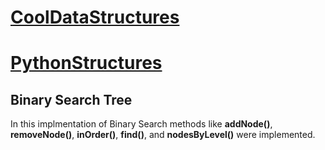 # [__CoolDataStructures__](https://github.com/TiagoPersonalRepos/CoolDataStructures) <!-- [__CoolDataStructures__](../../README.md) --> #
# [PythonStructures](https://github.com/TiagoPersonalRepos/CoolDataStructures/PythonStructures) <!-- [PythonStructures](../README.md) --> #
## Binary Search Tree ##

In this implmentation of Binary Search methods like __addNode()__, __removeNode()__, __inOrder()__, __find()__, and __nodesByLevel()__ were implemented. 